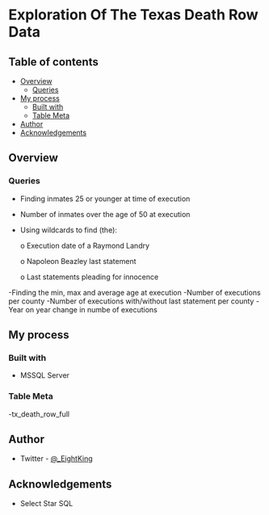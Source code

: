 # Exploration Of The Texas Death Row Data

## Table of contents

- [Overview](#overview)
  - [Queries](#queries)
- [My process](#my-process)
  - [Built with](#built-with)
   - [Table Meta](#table-meta)
- [Author](#author)
- [Acknowledgements](#acknowledgements)

## Overview

### Queries
- Finding inmates 25 or younger at time of execution
- Number of inmates over the age of 50 at execution
- Using wildcards to find (the):
  
  o Execution date of a Raymond Landry
  
  o Napoleon Beazley last statement
  
  o Last statements pleading for innocence

-Finding the min, max and average age at execution
-Number of executions per county
-Number of executions with/without last statement per county
-Year on year change in numbe of executions

## My process

### Built with

- MSSQL Server

### Table Meta
-tx_death_row_full

## Author
- Twitter - [@_EightKing](https://www.twitter.com/_EightKing)

## Acknowledgements
- Select Star SQL
